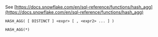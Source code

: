See [https://docs.snowflake.com/en/sql-reference/functions/hash_agg](https://docs.snowflake.com/en/sql-reference/functions/hash_agg)
```
HASH_AGG( [ DISTINCT ] <expr> [ , <expr2> ... ] )

HASH_AGG(*)
```
